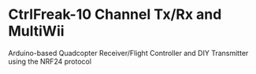 # CtrlFreak-10 Channel Tx/Rx and MultiWii
Arduino-based Quadcopter Receiver/Flight Controller and DIY Transmitter using the NRF24 protocol
